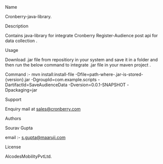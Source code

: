 Name

Cronberry-java-library.

Description

Contains java-library for integrate Cronberry Register-Audience post api 
for data collection .

Usage

Download .jar file from repositiory in your system and 
save it in a folder and then run the below command to integrate 
.jar file in your maven project .

Command :- mvn install:install-file -Dfile=path-where-.jar-is-stored-{version}.jar -DgroupId=com.example.scripts -DartifactId=SaveAudienceData -Dversion=0.0.1-SNAPSHOT -Dpackaging=jar

Support

Enquiry mail at sales@cronberry.com

Authors

Sourav Gupta

email :- s.gupta@maaruji.com

License

AlcodesMobilityPvtLtd.
